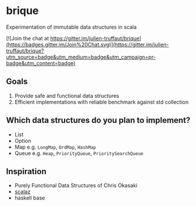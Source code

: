 # brique

Experimentation of immutable data structures in scala

[![Join the chat at https://gitter.im/julien-truffaut/brique](https://badges.gitter.im/Join%20Chat.svg)](https://gitter.im/julien-truffaut/brique?utm_source=badge&utm_medium=badge&utm_campaign=pr-badge&utm_content=badge)


## Goals

1. Provide safe and functional data structures
2. Efficient implementations with reliable benchmark against std collection

## Which data structures do you plan to implement?

*  List
*  Option
*  Map e.g. `LongMap`, `OrdMap`, `HashMap`
*  Queue e.g. `Heap`, `PriorityQueue`, `PrioritySearchQueue`

## Inspiration

*  Purely Functional Data Structures of Chris Okasaki
*  [scalaz](https://github.com/scalaz/scalaz)
*  haskell base
